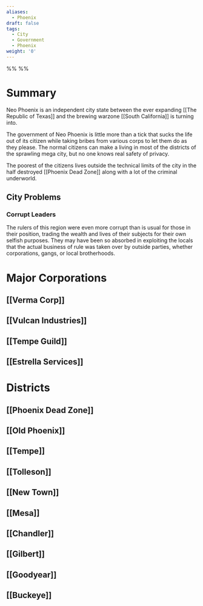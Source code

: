 ```yaml
---
aliases:
  - Phoenix
draft: false
tags:
  - City
  - Government
  - Phoenix
weight: '0'
---
```

%%
%%

# Summary

Neo Phoenix is an independent city state between the ever expanding [[The Republic of Texas]] and the brewing warzone [[South California]] is turning into.

The government of Neo Phoenix is little more than a tick that sucks the life out of its citizen while taking bribes from various corps to let them do as they please. The normal citizens can make a living in most of the districts of the sprawling mega city, but no one knows real safety of privacy.

The poorest of the citizens lives outside the technical limits of the city in the half destroyed [[Phoenix Dead Zone]] along with a lot of the criminal underworld.

## City Problems
### Corrupt Leaders
The rulers of this region were even more corrupt than is usual for those in their position, trading the wealth and lives of their subjects for their own selfish purposes. They may have been so absorbed in exploiting the locals that the actual business of rule was taken over by outside parties, whether corporations, gangs, or local brotherhoods.

# Major Corporations
## [[Verma Corp]]
## [[Vulcan Industries]]
## [[Tempe Guild]]
## [[Estrella Services]]

# Districts
## [[Phoenix Dead Zone]]
## [[Old Phoenix]]
## [[Tempe]]
## [[Tolleson]]
## [[New Town]]
## [[Mesa]]
## [[Chandler]]
## [[Gilbert]]
## [[Goodyear]]
## [[Buckeye]]